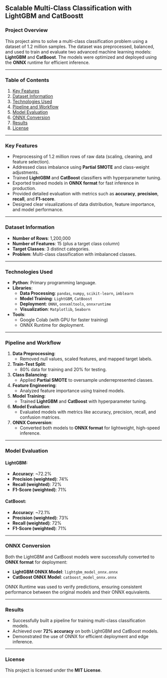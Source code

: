 
## **Scalable Multi-Class Classification with LightGBM and CatBoostt**

### **Project Overview**
This project aims to solve a multi-class classification problem using a dataset of 1.2 million samples. The dataset was preprocessed, balanced, and used to train and evaluate two advanced machine learning models: **LightGBM** and **CatBoost**. The models were optimized and deployed using the **ONNX** runtime for efficient inference.

---

### **Table of Contents**
1. [Key Features](#key-features)
2. [Dataset Information](#dataset-information)
3. [Technologies Used](#technologies-used)
4. [Pipeline and Workflow](#pipeline-and-workflow)
5. [Model Evaluation](#model-evaluation)
6. [ONNX Conversion](#onnx-conversion)
7. [Results](#results)
8. [License](#license)
---

### **Key Features**
- Preprocessing of 1.2 million rows of raw data (scaling, cleaning, and feature selection).
- Addressed class imbalance using **Partial SMOTE** and class-weight adjustments.
- Trained **LightGBM** and **CatBoost** classifiers with hyperparameter tuning.
- Exported trained models in **ONNX format** for fast inference in production.
- Provided detailed evaluation with metrics such as **accuracy**, **precision**, **recall**, and **F1-score**.
- Designed clear visualizations of data distribution, feature importance, and model performance.

---

### **Dataset Information**
- **Number of Rows**: 1,200,000
- **Number of Features**: 15 (plus a target class column)
- **Target Classes**: 3 distinct categories.
- **Problem**: Multi-class classification with imbalanced classes.

---

### **Technologies Used**
- **Python**: Primary programming language.
- **Libraries**:
  - **Data Processing**: `pandas`, `numpy`, `scikit-learn`, `imblearn`
  - **Model Training**: `LightGBM`, `CatBoost`
  - **Deployment**: `ONNX`, `onnxmltools`, `onnxruntime`
  - **Visualization**: `Matplotlib`, `Seaborn`
- **Tools**:
  - Google Colab (with GPU for faster training)
  - ONNX Runtime for deployment.

---

### **Pipeline and Workflow**
1. **Data Preprocessing**:
   - Removed null values, scaled features, and mapped target labels.
2. **Train-Test Split**:
   - 80% data for training and 20% for testing.
3. **Class Balancing**:
   - Applied **Partial SMOTE** to oversample underrepresented classes.
4. **Feature Engineering**:
   - Analyzed feature importance using trained models.
5. **Model Training**:
   - Trained **LightGBM** and **CatBoost** with hyperparameter tuning.
6. **Model Evaluation**:
   - Evaluated models with metrics like accuracy, precision, recall, and confusion matrices.
7. **ONNX Conversion**:
   - Converted both models to **ONNX format** for lightweight, high-speed inference.

---

### **Model Evaluation**
#### LightGBM:
- **Accuracy**: ~72.2%
- **Precision (weighted)**: 74%
- **Recall (weighted)**: 72%
- **F1-Score (weighted)**: 71%

#### CatBoost:
- **Accuracy**: ~72.1%
- **Precision (weighted)**: 73%
- **Recall (weighted)**: 72%
- **F1-Score (weighted)**: 71%

---

### **ONNX Conversion**
Both the LightGBM and CatBoost models were successfully converted to **ONNX format** for deployment:
- **LightGBM ONNX Model**: `lightgbm_model_onnx.onnx`
- **CatBoost ONNX Model**: `catboost_model_onnx.onnx`

ONNX Runtime was used to verify predictions, ensuring consistent performance between the original models and their ONNX equivalents.

---

### **Results**
- Successfully built a pipeline for training multi-class classification models.
- Achieved over **72% accuracy** on both LightGBM and CatBoost models.
- Demonstrated the use of ONNX for efficient deployment and edge inference.


---

### **License**
This project is licensed under the **MIT License**.
